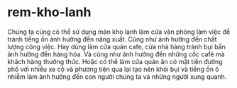 # rem-kho-lanh
Chúng ta cũng có thể sử dụng màn kho lạnh làm cửa văn phòng làm việc để tránh tiếng ồn ảnh hưởng đến năng xuất. Cũng như ảnh hưởng đến chất lượng công việc. Hay dùng làm cửa quán cafe, cửa nhà hàng tránh bụi bẩn ảnh hưởng đến hàng hóa. Và cũng như ảnh hưởng đến những cốc café mà khách hàng thưởng thức. Hoặc có thể làm cửa quán ăn có mặt tiền đường phố với nhiều xe cộ và phương tiện qua lại tạo nên khói bụi và tiếng ồn ô nhiễm làm ảnh hưởng đến con người chúng ta và những người xung quanh.
